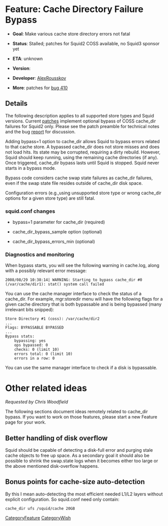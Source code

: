 # Feature: Cache Directory Failure Bypass

  - **Goal**: Make various cache store directory errors not fatal

  - **Status**: Stalled; patches for Squid2 COSS available, no Squid3
    sponsor yet

  - **ETA**: unknown

  - **Version**:

  - **Developer**:
    [AlexRousskov](/AlexRousskov#)

  - **More**: patches for
    [bug 410](https://bugs.squid-cache.org/show_bug.cgi?id=410#)

## Details

The following description applies to all supported store types and Squid
versions. Current
[patches](http://bugs.squid-cache.org/attachment.cgi?bugid=410&action=viewall)
implement optional bypass of COSS cache\_dir failures for Squid2 only.
Please see the patch preamble for technical notes and the bug
[report](https://bugs.squid-cache.org/show_bug.cgi?id=410#) for
discussion.

Adding bypass=1 option to cache\_dir allows Squid to bypass errors
related to that cache store. A bypassed cache\_dir does not store misses
and does not load hits. Its state may be corrupted, requiring a dirty
rebuild. However, Squid should keep running, using the remaining cache
directories (if any). Once triggered, cache\_dir bypass lasts until
Squid is stopped. Squid never starts in a bypass mode.

Bypass code considers cache swap state failures as cache\_dir failures,
even if the swap state file resides outside of cache\_dir disk space.

Configuration errors (e.g.,using unsupported store type or wrong
cache\_dir options for a given store type) are still fatal.

### squid.conf changes

  - bypass=1 parameter for cache\_dir (required)

  - cache\_dir\_bypass\_sample option (optional)

  - cache\_dir\_bypass\_errors\_min (optional)

### Diagnostics and monitoring

When bypass starts, you will see the following warning in cache.log,
along with a possibly relevant error message:

    2008/08/29 10:38:14| WARNING: Starting to bypass cache_dir #0
    (/var/cache/dir1): stat() system call failed

You can use the cache manager interface to check the status of a
cache\_dir. For example, mgr:storedir menu will have the following flags
for a given cache directory that is both bypassable and is being
bypassed (many irrelevant bits snipped):

    Store Directory #1 (coss): /var/cache/dir2
    ...
    Flags: BYPASSABLE BYPASSED
    ...
    Bypass stats:
        bypassing: yes
        ops bypassed: 0
        checks: 0 (limit 10)
        errors total: 0 (limit 10)
        errors in a row: 0

You can use the same manager interface to check if a disk is bypassable.

# Other related ideas

*Requested by Chris Woodfield*

The following sections document ideas remotely related to cache\_dir
bypass. If you want to work on those features, please start a new
Feature page for your work.

## Better handling of disk overflow

Squid should be capable of detecting a disk-full error and purging stale
cache objects to free up space. As a secondary goal it should also be
possible to shrink the swap.state logs when it becomes either too large
or the above mentioned disk-overflow happens.

## Bonus points for cache-size auto-detection

By this I mean auto-detecting the most efficient needed L1/L2 layers
without explicit configuration. So squid.conf need only contain:

    cache_dir ufs /squid/cache 20GB

[CategoryFeature](/CategoryFeature#)
[CategoryWish](/CategoryWish#)
